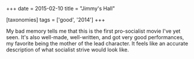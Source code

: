 +++
date = 2015-02-10
title = "Jimmy's Hall"

[taxonomies]
tags = ['good', '2014']
+++

My bad memory tells me that this is the first pro-socialist movie I\'ve
yet seen. It\'s also well-made, well-written, and got very good
performances, my favorite being the mother of the lead character. It
feels like an accurate description of what socialist strive would look
like.
